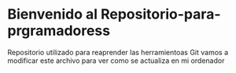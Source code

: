 # Bienvenido al Repositorio-para-prgramadoress
Repositorio utilizado para reaprender las herramientoas Git
vamos a modificar este archivo para ver como se actualiza en mi ordenador
